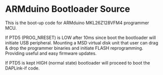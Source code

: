 # ARMduino Bootloader Source

This is the boot-up code for ARMduino MKL26Z128VFM4 programmer MCU.

If PTD5 (PROG_NRESET) is LOW after 10ms since boot the bootloader will initiate USB peripheral. Mounting a MSD virtual disk unit that user can drag & drop the programmer binaries and initiate FLASH reprogramming. Providing useful and easy firmware updates.

If PTD5 is kept HIGH (normal state) bootloader will proceed to boot the DAPLink-if code.
